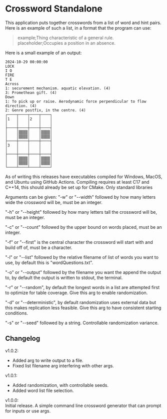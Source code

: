# Crossword Standalone

This application puts together crosswords from a list of word and hint pairs.  
Here is an example of such a list, in a format that the program can use:

> example;Thing characteristic of a general rule.  
> placeholder;Occupies a position in an absence.  

Here is a small example of an output:

```
2024-10-29 00:00:00
LOCK  
I O   
FIRE  
T E   
Across  
1: securement mechanism. aquatic elevation. (4)  
3: Promethean gift. (4)  
Down  
1: To pick up or raise. Aerodynamic force perpendicular to flow direction. (4)  
2: Genre postfix, in the centre. (4)  
┌────┬────┬────┬────┐  
│1   │    │2   │    │  
│    │    │    │    │  
├────┼────┼────┼────┤  
│    │▒▒▒▒│    │▒▒▒▒│  
│    │▒▒▒▒│    │▒▒▒▒│  
├────┼────┼────┼────┤  
│3   │    │    │    │  
│    │    │    │    │  
├────┼────┼────┼────┤  
│    │▒▒▒▒│    │▒▒▒▒│  
│    │▒▒▒▒│    │▒▒▒▒│  
└────┴────┴────┴────┘
```

As of writing this releases have executables compiled for Windows, MacOS, and Ubuntu using GitHub Actions.
Compiling requires at least C17 and C++14, this should already be set up for CMake. Only standard libraries 

Arguments can be given:
"-w" or "--width" followed by how many letters wide the crossword will be, must be an integer.

"-h" or "--height" followed by how many letters tall the crossword will be, must be an integer.

"-c" or "--count" followed by the upper bound on words placed, must be an integer.

"-f" or "--first" is the central character the crossword will start with and build off of, must be a character.

"-l" or "--list" followed by the relative filename of list of words you want to use, by default this is "wordQuestions.txt".

"-o" or "--output" followed by the filename you want the append the output to, by default the output is written to stdout, the terminal.  

"-r" or "--random", by default the longest words in a list are attempted first to optimize for table coverage. Give this arg to enable randomization.

"-d" or "--deterministic", by default randomization uses external data but this makes replication less feasible. Give this arg to have consistent starting conditions.

"-s" or "--seed" followed by a string. Controllable randomization variance.

## Changelog
v1.0.2:
- Added arg to write output to a file.  
- Fixed list filename arg interfering with other args.  

v1.0.1:  
- Added randomization, with controllable seeds.  
- Added word list file selection.  

v1.0.0:  
Initial release. A simple command line crossword generator that can prompt for inputs or use args.  
